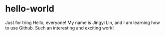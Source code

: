 # hello-world
Just for tring
Hello, everyone!
My name is Jingyi Lin, and I am learning how to use Github. Such an interesting and exciting work!
